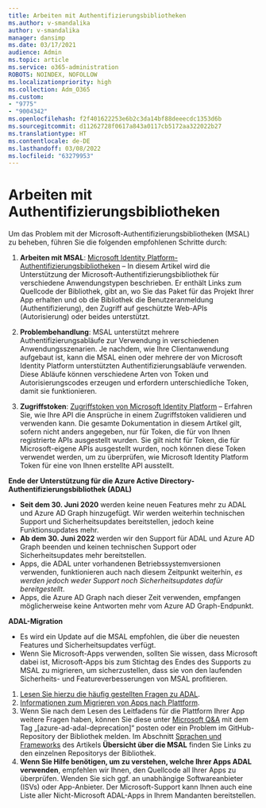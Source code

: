 ```yaml
---
title: Arbeiten mit Authentifizierungsbibliotheken
ms.author: v-smandalika
author: v-smandalika
manager: dansimp
ms.date: 03/17/2021
audience: Admin
ms.topic: article
ms.service: o365-administration
ROBOTS: NOINDEX, NOFOLLOW
ms.localizationpriority: high
ms.collection: Adm_O365
ms.custom:
- "9775"
- "9004342"
ms.openlocfilehash: f2f401622253e6b2c3da14bf88deeecdc1353d6b
ms.sourcegitcommit: d11262728f0617a843a0117cb5172aa322022b27
ms.translationtype: HT
ms.contentlocale: de-DE
ms.lasthandoff: 03/08/2022
ms.locfileid: "63279953"
---
```

# <a name="working-with-authentication-libraries"></a>Arbeiten mit Authentifizierungsbibliotheken

Um das Problem mit der Microsoft-Authentifizierungsbibliotheken (MSAL) zu beheben, führen Sie die folgenden empfohlenen Schritte durch:

1. **Arbeiten mit MSAL**: [Microsoft Identity Platform-Authentifizierungsbibliotheken](https://docs.microsoft.com/azure/active-directory/develop/reference-v2-libraries) – In diesem Artikel wird die Unterstützung der Microsoft-Authentifizierungsbibliothek für verschiedene Anwendungstypen beschrieben. Er enthält Links zum Quellcode der Bibliothek, gibt an, wo Sie das Paket für das Projekt Ihrer App erhalten und ob die Bibliothek die Benutzeranmeldung (Authentifizierung), den Zugriff auf geschützte Web-APIs (Autorisierung) oder beides unterstützt.

2. **Problembehandlung**: MSAL unterstützt mehrere Authentifizierungsabläufe zur Verwendung in verschiedenen Anwendungsszenarien. Je nachdem, wie Ihre Clientanwendung aufgebaut ist, kann die MSAL einen oder mehrere der von Microsoft Identity Platform unterstützten Authentifizierungsabläufe verwenden. Diese Abläufe können verschiedene Arten von Token und Autorisierungscodes erzeugen und erfordern unterschiedliche Token, damit sie funktionieren.

3. **Zugriffstoken**: [Zugriffstoken von Microsoft Identity Platform](https://docs.microsoft.com/azure/active-directory/develop/access-tokens) – Erfahren Sie, wie Ihre API die Ansprüche in einem Zugriffstoken validieren und verwenden kann. Die gesamte Dokumentation in diesem Artikel gilt, sofern nicht anders angegeben, nur für Token, die für von Ihnen registrierte APIs ausgestellt wurden. Sie gilt nicht für Token, die für Microsoft-eigene APIs ausgestellt wurden, noch können diese Token verwendet werden, um zu überprüfen, wie Microsoft Identity Platform Token für eine von Ihnen erstellte API ausstellt.

**Ende der Unterstützung für die Azure Active Directory-Authentifizierungsbibliothek (ADAL)**

- **Seit dem 30. Juni 2020** werden keine neuen Features mehr zu ADAL und Azure AD Graph hinzugefügt. Wir werden weiterhin technischen Support und Sicherheitsupdates bereitstellen, jedoch keine Funktionsupdates mehr.
- **Ab dem 30. Juni 2022** werden wir den Support für ADAL und Azure AD Graph beenden und keinen technischen Support oder Sicherheitsupdates mehr bereitstellen.
- Apps, die ADAL unter vorhandenen Betriebssystemversionen verwenden, funktionieren auch nach diesem Zeitpunkt weiterhin, *es werden jedoch weder Support noch Sicherheitsupdates dafür bereitgestellt*.
- Apps, die Azure AD Graph nach dieser Zeit verwenden, empfangen möglicherweise keine Antworten mehr vom Azure AD Graph-Endpunkt.

**ADAL-Migration**

- Es wird ein Update auf die MSAL empfohlen, die über die neuesten Features und Sicherheitsupdates verfügt.
- Wenn Sie Microsoft-Apps verwenden, sollten Sie wissen, dass Microsoft dabei ist, Microsoft-Apps bis zum Stichtag des Endes des Supports zu MSAL zu migrieren, um sicherzustellen, dass sie von den laufenden Sicherheits- und Featureverbesserungen von MSAL profitieren.

1. [Lesen Sie hierzu die häufig gestellten Fragen zu ADAL](https://docs.microsoft.com/azure/active-directory/develop/msal-migration#frequently-asked-questions-faq).
2. [Informationen zum Migrieren von Apps nach Plattform](https://docs.microsoft.com/azure/active-directory/develop/msal-migration#migration-guidance).
3. Wenn Sie nach dem Lesen des Leitfadens für die Plattform Ihrer App weitere Fragen haben, können Sie diese unter [Microsoft Q&A](https://docs.microsoft.com/answers/topics/azure-ad-adal-deprecation.html) mit dem Tag „[azure-ad-adal-deprecation]“ posten oder ein Problem im GitHub-Repository der Bibliothek melden. Im Abschnitt [Sprachen und Frameworks](https://docs.microsoft.com/azure/active-directory/develop/msal-overview#languages-and-frameworks) des Artikels **Übersicht über die MSAL** finden Sie Links zu den einzelnen Repositorys der Bibliothek.
4. **Wenn Sie Hilfe benötigen, um zu verstehen, welche Ihrer Apps ADAL verwenden**, empfehlen wir Ihnen, den Quellcode all Ihrer Apps zu überprüfen. Wenden Sie sich ggf. an unabhängige Softwareanbieter (ISVs) oder App-Anbieter. Der Microsoft-Support kann Ihnen auch eine Liste aller Nicht-Microsoft ADAL-Apps in Ihrem Mandanten bereitstellen.







